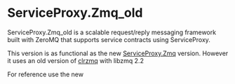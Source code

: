 ServiceProxy.Zmq_old
============

ServiceProxy.Zmq_old is a scalable request/reply messaging framework built with ZeroMQ that supports service contracts using ServiceProxy.

This version is as functional as the new [ServiceProxy.Zmq][serviceproxy.zmq-github] version. However it uses an old version of [clrzmq][clrzmq-github] with libzmq 2.2

For reference use the new 

[serviceproxy.zmq-github]: https://github.com/mfelicio/ServiceProxy/tree/master/source/ServiceProxy.Zmq
[clrzmq-github]: https://github.com/zeromq/clrzmq
